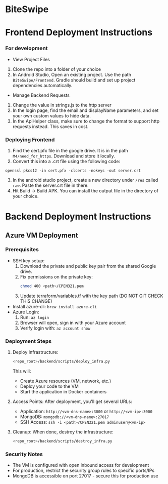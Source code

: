 # BiteSwipe

# Frontend Deployment Instructions

### For development
- View Project Files
1. Clone the repo into a folder of your choice
2. In Android Studio, Open an existing project. Use the path ` BiteSwipe/Frontend`. Gradle should build and set up project dependencies automatically.

- Manage Backend Requests
1. Change the value in strings.js to the http server
2. In the login page, find the email and displayName parameters, and set your own custom values to hide data.
3. In the ApiHelper class, make sure to change the format to support http requests instead. This saves in cost.
### Deploying Frontend
1. Find the cert.pfx file in the google drive. It is in the path `M4/need_for_https`. Download and store it locally.
2. Convert this into a .crt file using the following code:
```
openssl pkcs12 -in cert.pfx -clcerts -nokeys -out server.crt

```
3. In the android studio project, create a new directory under `/res` called `raw`. Paste the server.crt file in there.
4. Hit Build -> Build APK. You can install the output file in the directory of your choice. 

# Backend Deployment Instructions

## Azure VM Deployment

### Prerequisites
- SSH key setup:
  1. Download the private and public key pair from the shared Google drive.
  2. Fix permissions on the private key:
     ```bash
     chmod 400 <path>/CPEN321.pem
     ```
  3. Update terraform/variables.tf with the key path (DO NOT GIT CHECK THIS CHANGE)
- Install azure-cli: `brew install azure-cli`
- Azure Login:
  1. Run: `az login`
  2. Browser will open, sign in with your Azure account
  3. Verify login with: `az account show`

### Deployment Steps
1. Deploy Infrastructure:
   ```bash
   <repo_root>/backend/scripts/deploy_infra.py
   ```
   This will:
   - Create Azure resources (VM, network, etc.)
   - Deploy your code to the VM
   - Start the application in Docker containers

2. Access Points:
   After deployment, you'll get several URLs:
   - Application: `http://<vm-dns-name>:3000` or `http://<vm-ip>:3000`
   - MongoDB: `mongodb://<vm-dns-name>:27017`
   - SSH Access: `ssh -i <path>/CPEN321.pem adminuser@<vm-ip>`

3. Cleanup:
   When done, destroy the infrastructure:
   ```bash
   <repo_root>/backend/scripts/destroy_infra.py
   ```

### Security Notes
- The VM is configured with open inbound access for development
- For production, restrict the security group rules to specific ports/IPs
- MongoDB is accessible on port 27017 - secure this for production use
   
